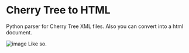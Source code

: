 # Cherry Tree to HTML
Python parser for Cherry Tree XML files. Also you can convert into a html document. 

![image](https://github.com/user-attachments/assets/5f2e06a2-79b4-4dbf-9b6a-a7db312f285b)
Like so.
